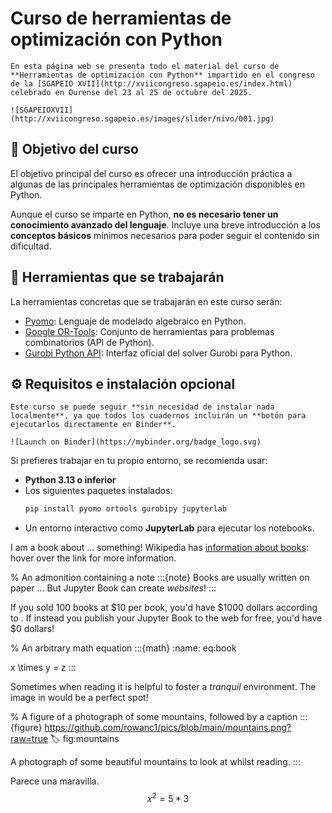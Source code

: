 # Curso de herramientas de optimización con Python

```{admonition} Bienvenido
En esta página web se presenta todo el material del curso de **Herramientas de optimización con Python** impartido en el congreso de la [SGAPEIO XVII](http://xviicongreso.sgapeio.es/index.html) celebrado en Ourense del 23 al 25 de octubre del 2025.

![SGAPEIOXVII](http://xviicongreso.sgapeio.es/images/slider/nivo/001.jpg)
```

## 🎯 Objetivo del curso
El objetivo principal del curso es ofrecer una introducción práctica a algunas de las principales herramientas de optimización disponibles en Python.

Aunque el curso se imparte en Python, **no es necesario tener un conocimiento avanzado del lenguaje**. Incluye una breve introducción a los **conceptos básicos** mínimos necesarios para poder seguir el contenido sin dificultad.

## 🧰 Herramientas que se trabajarán
La herramientas concretas que se trabajarán en este curso serán:
- [Pyomo](https://pyomo.readthedocs.io/en/stable/): Lenguaje de modelado algebraico en Python.
- [Google OR-Tools](https://developers.google.com/optimization): Conjunto de herramientas para problemas combinatorios (API de Python).
- [Gurobi Python API](https://www.gurobi.com/documentation/): Interfaz oficial del solver Gurobi para Python.

## ⚙️ Requisitos e instalación opcional

```{note} Nota
Este curso se puede seguir **sin necesidad de instalar nada localmente**, ya que todos los cuadernos incluirán un **botón para ejecutarlos directamente en Binder**. 
  
![Launch on Binder](https://mybinder.org/badge_logo.svg)
```

Si prefieres trabajar en tu propio entorno, se recomienda usar:

- **Python 3.13 o inferior**
- Los siguientes paquetes instalados:
  ```bash
  pip install pyomo ortools gurobipy jupyterlab
  ```
- Un entorno interactivo como **JupyterLab** para ejecutar los notebooks.

I am a book about ... something! Wikipedia has [information about books](wiki:book): hover over the link for more information.

% An admonition containing a note
:::{note}
Books are usually written on paper ... But Jupyter Book can create _websites_!
:::

If you sold 100 books at \$10 per book, you'd have \$1000 dollars according to [](#eq:book). If instead you publish your Jupyter Book to the web for free, you'd have \$0 dollars!

% An arbitrary math equation
:::{math}
:name: eq:book

x \times y = z
:::

Sometimes when reading it is helpful to foster a _tranquil_ environment. The image in [](#fig:mountains) would be a perfect spot!

% A figure of a photograph of some mountains, followed by a caption
:::{figure} https://github.com/rowanc1/pics/blob/main/mountains.png?raw=true
:label: fig:mountains

A photograph of some beautiful mountains to look at whilst reading.
:::

Parece una maravilla. 
$$
x^2 = 5*3
$$